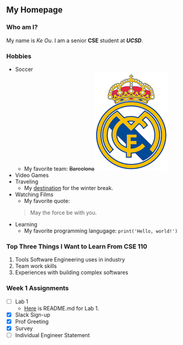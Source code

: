 ## My Homepage

### Who am I?
My name is *Ke Ou*. I am a senior **CSE** student at **_UCSD_**. 

### Hobbies
- Soccer 
  - My favorite team: ~~Barcelona~~![Real Madrid](RM.png)
- Video Games
- Traveling
  - My [destination](https://www.visitmexico.com/en/) for the winter break.
- Watching Films
  - My favorite quote: 
  > May the force be with you.
- Learning
  - My favorite programming langugage: `print('Hello, world!')`
  


### Top Three Things I Want to Learn From CSE 110
1. Tools Software Engineering uses in industry
2. Team work skills
3. Experiences with building complex softwares

### Week 1 Assignments
- [ ] Lab 1
  - [Here](README.md) is README<span></span>.md for Lab 1.
- [x] Slack Sign-up
- [x] Prof Greeting
- [x] Survey 
- [ ] Individual Engineer Statement
